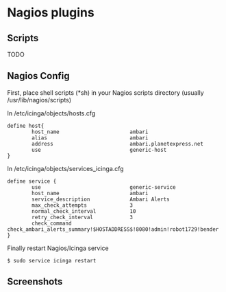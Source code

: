 # Nagios plugins

## Scripts

TODO

## Nagios Config

First, place shell scripts (*sh) in your Nagios scripts directory (usually /usr/lib/nagios/scripts) 

In /etc/icinga/objects/hosts.cfg 

```
define host{
        host_name                       ambari
        alias                           ambari
        address                         ambari.planetexpress.net
        use                             generic-host
}
```

In /etc/icinga/objects/services_icinga.cfg

```
define service {
        use                             generic-service
        host_name                       ambari
        service_description             Ambari Alerts
        max_check_attempts              3
        normal_check_interval           10
        retry_check_interval            3
        check_command                   check_ambari_alerts_summary!$HOSTADDRESS$!8080!admin!robot1729!bender
}
```

Finally restart Nagios/Icinga service

```
$ sudo service icinga restart
```

## Screenshots
